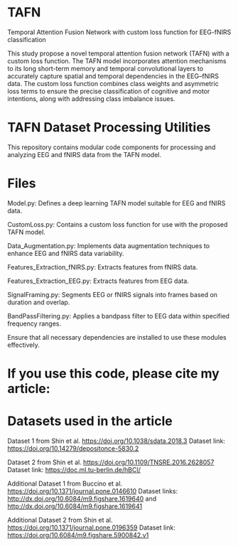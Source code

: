 # TAFN
Temporal Attention Fusion Network with custom loss function for EEG-fNIRS classification

This study propose a novel temporal attention fusion network (TAFN) with a custom loss function. The TAFN model incorporates attention mechanisms to its long short-term memory and temporal convolutional layers to accurately capture spatial and temporal dependencies in the EEG–fNIRS data. The custom loss function combines class weights and asymmetric loss terms to ensure the precise classification of cognitive and motor intentions, along with addressing class imbalance issues.

# TAFN Dataset Processing Utilities
This repository contains modular code components for processing and analyzing EEG and fNIRS data from the TAFN model.

# Files
Model.py: Defines a deep learning TAFN model suitable for EEG and fNIRS data.

CustomLoss.py: Contains a custom loss function for use with the proposed TAFN model.

Data_Augmentation.py: Implements data augmentation techniques to enhance EEG and fNIRS data variability.

Features_Extraction_fNIRS.py: Extracts features from fNIRS data.

Features_Extraction_EEG.py: Extracts features from EEG data.

SignalFraming.py: Segments EEG or fNIRS signals into frames based on duration and overlap.

BandPassFiltering.py: Applies a bandpass filter to EEG data within specified frequency ranges.

Ensure that all necessary dependencies are installed to use these modules effectively.

# If you use this code, please cite my article:


# Datasets used in the article

Dataset 1 from Shin et al. https://doi.org/10.1038/sdata.2018.3
Dataset link: https://doi.org/10.14279/depositonce-5830.2

Dataset 2 from Shin et al. https://doi.org/10.1109/TNSRE.2016.2628057
Dataset link: https://doc.ml.tu-berlin.de/hBCI/

Additional Dataset 1 from Buccino et al. https://doi.org/10.1371/journal.pone.0146610
Dataset links: http://dx.doi.org/10.6084/m9.figshare.1619640 and http://dx.doi.org/10.6084/m9.figshare.1619641

Additional Dataset 2 from Shin et al. https://doi.org/10.1371/journal.pone.0196359
Dataset link: https://doi.org/10.6084/m9.figshare.5900842.v1

